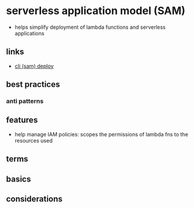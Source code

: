 # serverless application model (SAM)

- helps simplify deployment of lambda functions and serverless applications

## links

- [cli (sam) deploy](https://docs.aws.amazon.com/serverless-application-model/latest/developerguide/sam-cli-command-reference-sam-deploy.html)

## best practices

### anti patterns

## features

- help manage IAM policies: scopes the permissions of lambda fns to the resources used

## terms

## basics

## considerations
